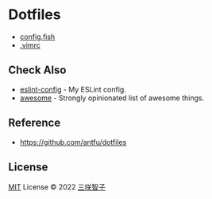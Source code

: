 # Dotfiles

- [config.fish](./config.fish)
- [.vimrc](./.vimrc)

## Check Also

- [eslint-config](https://github.com/sxzz/eslint-config) - My ESLint config.
- [awesome](https://github.com/sxzz/awesome) - Strongly opinionated list of awesome things.

## Reference

- https://github.com/antfu/dotfiles

## License

[MIT](./LICENSE) License © 2022 [三咲智子](https://github.com/sxzz)
